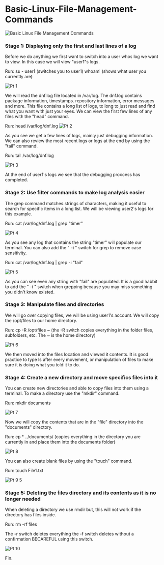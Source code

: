 # Basic-Linux-File-Management-Commands

![Basic Linux File Management Commands](https://github.com/Magee3/Basic-Linux-File-Management-Commands/assets/134301259/b9a741e6-2683-4101-9fcc-3c52ce405909)


### Stage 1: Displaying only the first and last lines of a log

Before we do anything we first want to switch into a user whos log we want to view. In this case we will view "user1"s logs.

Run:
su - user1  (switches you to user1)
whoami      (shows what user you currently are)

![Pt 1](https://github.com/Magee3/Basic-Linux-File-Management-Commands/assets/134301259/10c98ec2-6ba5-49ce-97bf-73a480b2d0c3)

We will read the dnf.log file located in  /var/log. The dnf.log contains package information, timestamps. repository information, error messages and more. This file
contains a long list of logs, to long to just read and find what you want with just your eyes. We can view the first few lines of any files with the "head" command.

Run: head /var/log/dnf.log
![Pt 2](https://github.com/Magee3/Basic-Linux-File-Management-Commands/assets/134301259/3f6ae3f7-0c65-4f5d-8488-918baf09be1b)

As you see we get a few lines of logs, mainly just debugging information. We can also review the most recent logs or logs at the end by using the "tail" command.

Run: tail /var/log/dnf.log

![Pt 3](https://github.com/Magee3/Basic-Linux-File-Management-Commands/assets/134301259/2c418b0f-f001-4cba-909e-2e7ccad04b9c)

At the end of user1's logs we see that the debugging proccess has completed.

### Stage 2: Use filter commands to make log analysis easier

The grep command matches strings of characters, making it useful to search for specific items in a long list.
We will be viewing user2's logs for this example.

Run: cat /var/log/dnf.log | grep "timer"

![Pt 4](https://github.com/Magee3/Basic-Linux-File-Management-Commands/assets/134301259/8898a23d-0d52-441a-a5eb-210cc7bb2984)

As you see any log that contains the string "timer" will populate our terminal. You can also add the " -i " switch for grep to remove case sensitivity.

Run: cat /var/log/dnf.log | grep -i "fail"

![Pt 5](https://github.com/Magee3/Basic-Linux-File-Management-Commands/assets/134301259/5553828f-46a3-4ec6-97d0-a7bb850372d1)

As you can see even any string with "fail" are populated. It is a good habbit to add the " -i " switch when grepping because you may miss something you
didn't know existed.

### Stage 3: Manipulate files and directories

We will go over copying files, we will be using user1's account. We will copy the /opt/files to our home directory.

Run: cp -R /opt/files ~    (the -R switch copies everything in the folder files, subfolders, etc. The ~ is the home directory)

![Pt 6](https://github.com/Magee3/Basic-Linux-File-Management-Commands/assets/134301259/2f9c7b2b-aed2-48e3-8026-3bb077179e3d)

We then moved into the files location and viewed it contents. It is good practice to type ls after every movement, or manipulation of files to make sure it is doing what you told it to do.

### Stage 4: Create a new directory and move specifics files into it

You can create new directories and able to copy files into them using a terminal. To make a directory use the "mkdir" command.

Run: mkdir documents

![Pt 7](https://github.com/Magee3/Basic-Linux-File-Management-Commands/assets/134301259/717e9a5a-7797-4cd4-a949-02573fce8e74)

Now we will copy the contents that are in the "file" directory into the "documents" directory.

Run: cp * ../documents/   (copies everything in the directory you are currently in and place them into the documents folder)

![Pt 8](https://github.com/Magee3/Basic-Linux-File-Management-Commands/assets/134301259/0aa17f7a-2284-4520-87b7-132b2651afed)

You can also create blank files by using the "touch" command.

Run: touch File1.txt

![Pt 9 5](https://github.com/Magee3/Basic-Linux-File-Management-Commands/assets/134301259/7616e9ed-aa6d-4cf9-a2aa-024adccd61a7)


### Stage 5: Deleting the files directory and its contents as it is no longer needed

When deleting a directory we use rmdir but, this will not work if the directory has files inside.

Run: rm -rf files 

The -r switch deletes everything
the -f switch deletes without a confirmation BECAREFUL using this switch.

![Pt 10](https://github.com/Magee3/Basic-Linux-File-Management-Commands/assets/134301259/40c0cb25-ceaa-47c0-af23-24a258e02e1e)


Fin.

